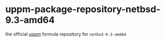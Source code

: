 # uppm-package-repository-netbsd-9.3-amd64

the official [uppm](https://github.com/leleliu008/uppm) formula repository for `netbsd-9.3-amd64`
